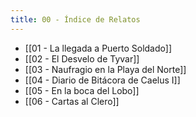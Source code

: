 ```yaml
---
title: 00 - Índice de Relatos
---
```


- [[01 - La llegada a Puerto Soldado]]
- [[02 - El Desvelo de Tyvar]]
- [[03 - Naufragio en la Playa del Norte]]
- [[04 - Diario de Bitácora de Caelus I]]
- [[05 - En la boca del Lobo]]
- [[06 - Cartas al Clero]]